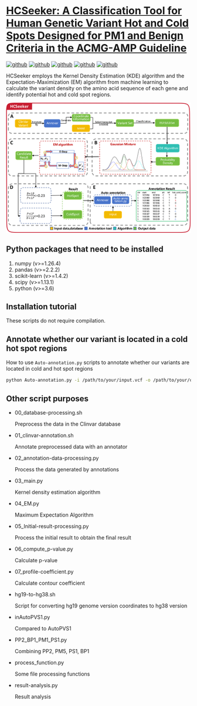 # [HCSeeker: A Classification Tool for Human Genetic Variant Hot and Cold Spots Designed for PM1 and Benign Criteria in the ACMG-AMP Guideline](https://genemed.tech/hcseeker/)
[![github](https://img.shields.io/badge/numpy->=1.26.4-brightgreen.svg)](https://numpy.org/doc/stable/reference/index.html)
[![github](https://img.shields.io/badge/pandas->=2.2.2-pink.svg)](https://pandas.pydata.org/)
[![github](https://img.shields.io/badge/scikit_learn->=1.4.2-red.svg)](https://scikit-learn.org/dev/index.html)
[![github](https://img.shields.io/badge/scipy->=1.13.1-yellow.svg)](https://scipy.org/)
[![github](https://img.shields.io/badge/python->=3.6-Olive.svg)](https://www.python.org/)

HCSeeker employs the Kernel Density Estimation (KDE) algorithm and the Expectation-Maximization (EM) algorithm from machine learning to calculate the variant density on the amino acid sequence of each gene and identify potential hot and cold spot regions.
<div align="center">
  <img src="data/HCSeer_update.png" alt="HCSeeker Graph" width=1000px>
</div>

 
## Python packages that need to be installed
1. numpy (v>=1.26.4)
2. pandas (v>=2.2.2)
3. scikit-learn (v>=1.4.2)
4. scipy (v>=1.13.1)
5. python (v>=3.6)

## Installation tutorial

These scripts do not require compilation.

## Annotate whether our variant is located in a cold hot spot regions
How to use `Auto-annotation.py` scripts to annotate whether our variants are located in cold and hot spot regions
```bash
python Auto-annotation.py -i /path/to/your/input.vcf -o /path/to/your/output.vcf -buildver hg38
```
## Other script purposes

- 00_database-processing.sh

    Preprocess the data in the Clinvar database
- 01_clinvar-annotation.sh

    Annotate preprocessed data with an annotator
- 02_annotation-data-processing.py

    Process the data generated by annotations
- 03_main.py

    Kernel density estimation algorithm
- 04_EM.py

    Maximum Expectation Algorithm
- 05_Initial-result-processing.py

    Process the initial result to obtain the final result
- 06_compute_p-value.py

    Calculate p-value
- 07_profile-coefficient.py

    Calculate contour coefficient
  
- hg19-to-hg38.sh

    Script for converting hg19 genome version coordinates to hg38 version
- inAutoPVS1.py

    Compared to AutoPVS1
- PP2_BP1_PM1_PS1.py

    Combining PP2, PM5, PS1, BP1
- process_function.py

    Some file processing functions
- result-analysis.py

    Result analysis


